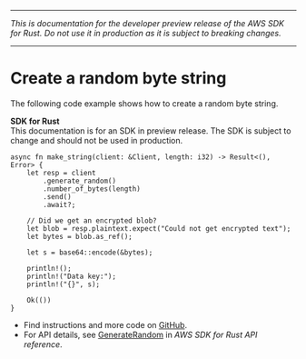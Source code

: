 --------

 *This is documentation for the developer preview release of the AWS SDK for Rust\. Do not use it in production as it is subject to breaking changes\.* 

--------

# Create a random byte string<a name="kms_GenerateRandom_rust_topic"></a>

The following code example shows how to create a random byte string\.

**SDK for Rust**  
This documentation is for an SDK in preview release\. The SDK is subject to change and should not be used in production\.
  

```
async fn make_string(client: &Client, length: i32) -> Result<(), Error> {
    let resp = client
        .generate_random()
        .number_of_bytes(length)
        .send()
        .await?;

    // Did we get an encrypted blob?
    let blob = resp.plaintext.expect("Could not get encrypted text");
    let bytes = blob.as_ref();

    let s = base64::encode(&bytes);

    println!();
    println!("Data key:");
    println!("{}", s);

    Ok(())
}
```
+  Find instructions and more code on [GitHub](https://github.com/awsdocs/aws-doc-sdk-examples/tree/main/.rust_alpha/kms#code-examples)\. 
+  For API details, see [GenerateRandom](https://awslabs.github.io/aws-sdk-rust/) in *AWS SDK for Rust API reference*\. 